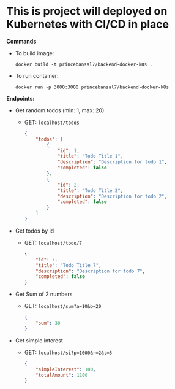 # This is project will deployed on Kubernetes with CI/CD in place

**Commands**
- To build image:
  ```
  docker build -t princebansal7/backend-docker-k8s .
  ```
- To run container:
  ```
  docker run -p 3000:3000 princebansal7/backend-docker-k8s
  ```


**Endpoints:**
- Get random todos (min: 1, max: 20)
  - GET: `localhost/todos`
    ```json
    {
        "todos": [
            {
                "id": 1,
                "title": "Todo Title 1",
                "description": "Description for todo 1",
                "completed": false
            },
            {
                "id": 2,
                "title": "Todo Title 2",
                "description": "Description for todo 2",
                "completed": false
            }
        ]
    }
    ```

- Get todos by id
  - GET: `localhost/todo/7`
    ```json
    {
        "id": 7,
        "title": "Todo Title 7",
        "description": "Description for todo 7",
        "completed": false
    }
    ```

- Get Sum of 2 numbers
  - GET: `localhost/sum?a=10&b=20`
    ```json
    {
        "sum": 30
    }
    ```

- Get simple interest 
  - GET: `localhost/si?p=1000&r=2&t=5`
    ```json
    {
        "simpleInterest": 100,
        "totalAmount": 1100
    }
    ```
